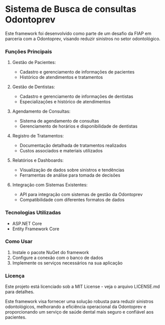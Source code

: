 # Sistema de Busca de consultas Odontoprev
Este framework foi desenvolvido como parte de um desafio da FIAP em parceria com a Odontoprev, visando reduzir sinistros no setor odontológico.

### Funções Principais
1. Gestão de Pacientes:
    - Cadastro e gerenciamento de informações de pacientes
    - Histórico de atendimentos e tratamentos

2. Gestão de Dentistas:
    - Cadastro e gerenciamento de informações de dentistas
    - Especializações e histórico de atendimentos

3. Agendamento de Consultas:
    - Sistema de agendamento de consultas
    - Gerenciamento de horários e disponibilidade de dentistas

4. Registro de Tratamentos:
    - Documentação detalhada de tratamentos realizados
    - Custos associados e materiais utilizados

5. Relatórios e Dashboards:
    - Visualização de dados sobre sinistros e tendências
    - Ferramentas de análise para tomada de decisões

6. Integração com Sistemas Existentes:
    - API para integração com sistemas de gestão da Odontoprev
    - Compatibilidade com diferentes formatos de dados

### Tecnologias Utilizadas
- ASP.NET Core
- Entity Framework Core

### Como Usar
1. Instale o pacote NuGet do framework
2. Configure a conexão com o banco de dados
3. Implemente os serviços necessários na sua aplicação

### Licença
Este projeto está licenciado sob a MIT License - veja o arquivo LICENSE.md para detalhes.

Este framework visa fornecer uma solução robusta para reduzir sinistros odontológicos, melhorando a eficiência operacional da Odontoprev e proporcionando um serviço de saúde dental mais seguro e confiável aos pacientes.
